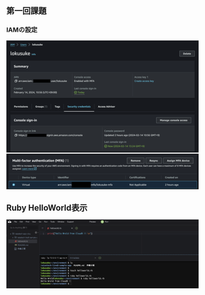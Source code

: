 ## 第一回課題
### IAMの設定
![設定①](img/lecture01/01.png)
![設定②](img/lecture01/02.png)

## Ruby HelloWorld表示
![設定③](img/lecture01/03.png)
